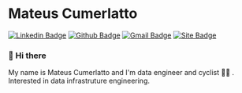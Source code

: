 # Mateus Cumerlatto

[![Linkedin Badge](https://img.shields.io/badge/-LinkedIn-blue?style=flat-square&logo=Linkedin&logoColor=white&link=https://www.linkedin.com/in/mateuscumerlatto/)](https://www.linkedin.com/in/mateuscumerlatto/)
[![Github Badge](https://img.shields.io/badge/-Github-000?style=flat-square&logo=Github&logoColor=white&link=https://github.com/mateuscumerlatto)](https://github.com/mateuscumerlatto)
[![Gmail Badge](https://img.shields.io/badge/-Gmail-c14438?style=flat-square&logo=Gmail&logoColor=white&link=mailto:mateuscumerlatto@gmail.com)](mailto:mateuscumerlatto@gmail.com)
[![Site Badge](https://img.shields.io/badge/-Site-orange?style=flat-square&link=https://mateuscumerlatto.com)](https://mateuscumerlatto.com/)

### 👋 Hi there

My name is Mateus Cumerlatto and I'm data engineer and cyclist :biking_man: . Interested in data infrastruture engineering.
